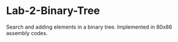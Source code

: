 # Lab-2-Binary-Tree
Search and adding elements in a binary tree. Implemented in 80x86 assembly codes.
